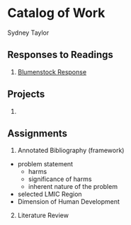 # Catalog of Work

Sydney Taylor 

## Responses to Readings 

1. [Blumenstock Response](https://github.com/sydneytaylr/workshop-/blob/master/blumenstock.md)

## Projects 

1. 

## Assignments 

1. Annotated Bibliography (framework) 
  - problem statement 
    - harms
    - significance of harms 
    - inherent nature of the problem 
  - selected LMIC Region 
  - Dimension of Human Development 

2. Literature Review 
